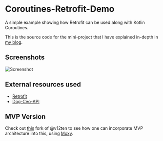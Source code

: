 # Coroutines-Retrofit-Demo
A simple example showing how Retrofit can be used along with Kotlin Coroutines.

This is the source code for the mini-project that I have explained in-depth in [my blog](https://dev.to/rtficial/kotlin-coroutines-and-retrofit-a-practical-approach-to-consuming-rest-apis-in-android-446k).

## Screenshots
![Screenshot](https://i.postimg.cc/JzPrJg13/coroutine-retrofit-demo-random-dog.jpg)

## External resources used
- [Retrofit](https://github.com/square/retrofit)
- [Dog-Ceo-API](https://github.com/ElliottLandsborough/dog-ceo-api)

## MVP Version
Check out [this](https://github.com/v12ten/Coroutines-Retrofit-Demo) fork of @v12ten to see how one can incorporate MVP architecture into this, using [Moxy](https://github.com/moxy-community/Moxy).
